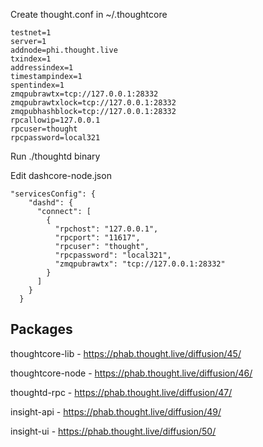 
Create thought.conf in ~/.thoughtcore

```
testnet=1
server=1
addnode=phi.thought.live
txindex=1
addressindex=1
timestampindex=1
spentindex=1
zmqpubrawtx=tcp://127.0.0.1:28332
zmqpubrawtxlock=tcp://127.0.0.1:28332
zmqpubhashblock=tcp://127.0.0.1:28332
rpcallowip=127.0.0.1
rpcuser=thought
rpcpassword=local321
```

Run ./thoughtd binary


Edit dashcore-node.json

```
"servicesConfig": {
    "dashd": {
      "connect": [
        {
          "rpchost": "127.0.0.1",
          "rpcport": "11617",
          "rpcuser": "thought",
          "rpcpassword": "local321",
          "zmqpubrawtx": "tcp://127.0.0.1:28332"
        }
      ]
    }
  }
```

Packages
------------
thoughtcore-lib - https://phab.thought.live/diffusion/45/

thoughtcore-node - https://phab.thought.live/diffusion/46/ 

thoughtd-rpc - https://phab.thought.live/diffusion/47/

insight-api - https://phab.thought.live/diffusion/49/

insight-ui - https://phab.thought.live/diffusion/50/
